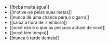 - [[beba muita água]]
- [[motive-se pelas suas metas]]
- [[nunca dê uma chance para o cigarro]]
- [[saiba a hora de ir embora]]
- [[você não é o que as pessoas acham de você]]
- [[você tem tempo]]
- [[nunca é tarde demais]]